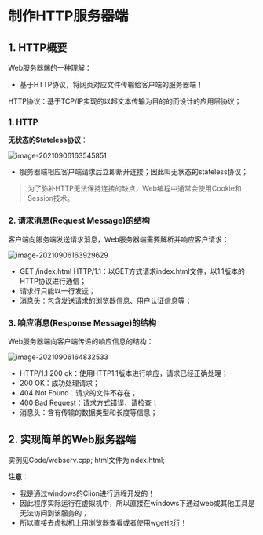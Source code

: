 # 制作HTTP服务器端

## 1. HTTP概要

Web服务器端的一种理解：

* 基于HTTP协议，将网页对应文件传输给客户端的服务器端！

HTTP协议：基于TCP/IP实现的以超文本传输为目的的而设计的应用层协议；

### 1. HTTP

**无状态的Stateless协议**：

![image-20210906163545851](https://cdn.jsdelivr.net/gh/hewei-nju/PictureBed@main/img/image-20210906163545851.png)

* 服务器端相应客户端请求后立即断开连接；因此叫无状态的stateless协议；

> 为了弥补HTTP无法保持连接的缺点，Web编程中通常会使用Cookie和Session技术。

### 2. 请求消息(Request Message)的结构

客户端向服务端发送请求消息，Web服务器端需要解析并响应客户请求：

![image-20210906163929629](https://cdn.jsdelivr.net/gh/hewei-nju/PictureBed@main/img/image-20210906163929629.png)

* GET /index.html HTTP/1.1：以GET方式请求index.html文件，以1.1版本的HTTP协议进行通信；
* 请求行只能以一行发送；
* 消息头：包含发送请求的浏览器信息、用户认证信息等；

### 3. 响应消息(Response Message)的结构

Web服务器端向客户端传递的响应信息的结构：

![image-20210906164832533](https://cdn.jsdelivr.net/gh/hewei-nju/PictureBed@main/img/image-20210906164832533.png)

* HTTP/1.1 200 ok：使用HTTP1.1版本进行响应，请求已经正确处理；
* 200 OK：成功处理请求；
* 404 Not Found：请求的文件不存在；
* 400 Bad Request：请求方式错误，请检查；
* 消息头：含有传输的数据类型和长度等信息；

## 2. 实现简单的Web服务器端

实例见Code/webserv.cpp; html文件为index.html;

**注意**：

* 我是通过windows的Clion进行远程开发的！
* 因此程序实际运行在虚拟机中，所以直接在windows下通过web或其他工具是无法访问到该服务的；
* 所以直接去虚拟机上用浏览器查看或者使用wget也行！

